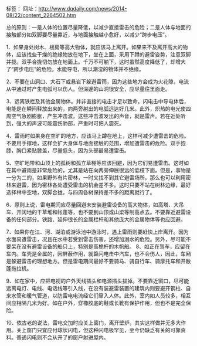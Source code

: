 ﻿标签：
网址：http://www.dqdaily.com/news/2014-08/22/content_2264502.htm

总的原则：一是人体的位置尽量降低，以减少直接雷击的危险；二是人体与地面的接触部分如双脚要尽量靠近，与地面接触越小愈好，以减少“跨步电压”。

1、如果身处树木、楼房等高大物体，就应该马上离开。如果来不及离开高大的物体，应该找些干燥的绝缘物放在地下，坐在上面，采用下蹲的避雷姿势，注意双脚并拢。双手合拢切勿放在地面上。千万不可躺下，这时虽然高度降低了，却增大了“跨步电压”的危险。水能导电，所以潮湿的物体并不绝缘。

2、不要在山洞口、大石下或悬岩下躲避雷雨，因为这些地方会成为火花隙，电流从中通过时产生电弧可以伤人。但深邃的山洞很安全，应尽量往里面走。

3、远离铁栏及其他金属物体。并非直接的电击才足以致命。闪电击中导电体后，电能是在瞬间释放出来的，向两旁射出的电弧远达好几米。此外，炽热的电光使四周空气急剧膨胀，产生冲击波。这些冲击波发出的声音，就是雷声。若在近处听到，强大的声波可能震伤肺部，严重时可把人震死。

4、雷雨时如果身在空旷的地方，应该马上蹲在地上，这样可减少遭雷击的危险。不要用手撑地，这样会扩大身体与地面接触的范围，增加遭雷击的危险。双手抱膝，胸口紧贴膝盖，尽量低头，因为头部最易遭雷击。

5、空旷地带和山顶上的孤树和孤立草棚等应该回避，因为它们易遭雷击。这时如在其中避雨是非常危险的，尤其是站在向两旁伸展很远的低枝下面。但是，事物是一分为二的，如果野外有片密林，一时又找不到其它避雷场所，那么也可以利用密林来避雷，因为密林各处遭受雷击的机会差不多。这时只要不站在树林边缘，最好选择林中空地，双脚合拢，与四周各树保持差不多的距离就行了。
	
6、原则上说，雷电期间应尽量回避未安装避雷设备的高大物体，如高塔、大吊车、开阔地的干草堆和帐蓬等，也不要到山顶或山梁等制高点去。不要靠近避雷设备的任何部分。铁路、延伸很长的金属栏杆和其他庞大的金属物体等也应回避。

7、如果你在江、河、湖泊或游泳池中游泳时，遇上雷雨则要赶快上岸离开。因为水面易遭雷击，况且在水中若受到雷击伤害，还增加溺水的危险。另外，尽可能不要呆在没有避雷设备的船只上，特别是高桅杆的木帆船。
8、如正在驾车，应留在车内。车壳是金属的，因屏蔽作用，就算闪电击中汽车，也不会伤人，因此，车厢是躲避雷击的理想地方。但是雷电期间最好不要骑马、骑自行车、骑摩托车和开敝蓬拖拉机。

9、如在家中，应把电视的户外天线插头和电源插头拔掉。不要靠近窗口，尽可能远离电灯、电线、电话线等引入线，在没有装避雷装置的建筑内则要避开钢柱、自来水管和暖气管道，以防雷电电流经它们窜入人体。此外，室内如人员较多，相互间应相隔几米为好。如在户外，穿橡胶底的鞋或长靴有保护作用，但也不是完全保险。

10、依古老的说法，雷电交加时应关上窗门，离开壁炉，其实这样做并无多大作用。关上窗门只宜应付球状闪电，但这种闪电极罕见，至今仍缺乏有关的可靠资料。普通闪电则不会从开了的窗户射进屋内。




